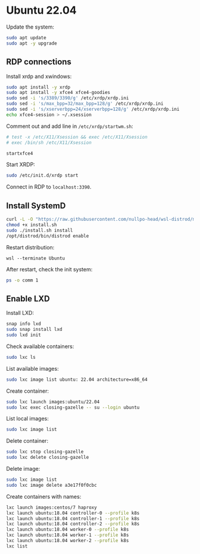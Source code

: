 # Ubuntu 22.04

Update the system:

```bash
sudo apt update
sudo apt -y upgrade
```

## RDP connections

Install xrdp and xwindows:

```bash
sudo apt install -y xrdp
sudo apt install -y xfce4 xfce4-goodies
sudo sed -i 's/3389/3390/g' /etc/xrdp/xrdp.ini
sudo sed -i 's/max_bpp=32/max_bpp=128/g' /etc/xrdp/xrdp.ini
sudo sed -i 's/xserverbpp=24/xserverbpp=128/g' /etc/xrdp/xrdp.ini
echo xfce4-session > ~/.xsession
```

Comment out and add line in `/etc/xrdp/startwm.sh`:

```bash
# test -x /etc/X11/Xsession && exec /etc/X11/Xsession
# exec /bin/sh /etc/X11/Xsession

startxfce4
```

Start XRDP:

```bash
sudo /etc/init.d/xrdp start
```

Connect in RDP to `localhost:3390`.

## Install SystemD

```bash
curl -L -O "https://raw.githubusercontent.com/nullpo-head/wsl-distrod/main/install.sh"
chmod +x install.sh
sudo ./install.sh install
/opt/distrod/bin/distrod enable
```

Restart distribution:

```pwsh
wsl --terminate Ubuntu
```

After restart, check the init system:

```bash
ps -o comm 1
```

## Enable LXD

Install LXD:

```bash
snap info lxd
sudo snap install lxd
sudo lxd init
```

Check available containers:

```bash
sudo lxc ls
```

List available images:

```bash
sudo lxc image list ubuntu: 22.04 architecture=x86_64
```

Create container:

```bash
sudo lxc launch images:ubuntu/22.04
sudo lxc exec closing-gazelle -- su --login ubuntu
```

List local images:

```bash
sudo lxc image list
```

Delete container:

```bash
sudo lxc stop closing-gazelle
sudo lxc delete closing-gazelle
```

Delete image:

```bash
sudo lxc image list
sudo lxc image delete a3e17f0f0cbc
```

Create containers with names:

```bash
lxc launch images:centos/7 haproxy
lxc launch ubuntu:18.04 controller-0 --profile k8s
lxc launch ubuntu:18.04 controller-1 --profile k8s
lxc launch ubuntu:18.04 controller-2 --profile k8s
lxc launch ubuntu:18.04 worker-0 --profile k8s
lxc launch ubuntu:18.04 worker-1 --profile k8s
lxc launch ubuntu:18.04 worker-2 --profile k8s
lxc list
```